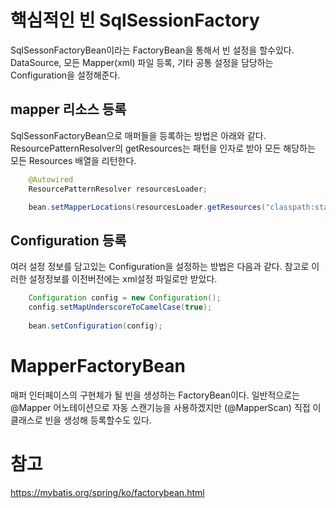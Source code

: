 # 핵심적인 빈 SqlSessionFactory
SqlSessonFactoryBean이라는 FactoryBean을 통해서 빈 설정을 할수있다.
DataSource, 모든 Mapper(xml) 파일 등록, 기타 공통 설정을 담당하는 Configuration을 설정해준다. 
  
## mapper 리소스 등록
SqlSessonFactoryBean으로 매퍼들을 등록하는 방법은 아래와 같다.
ResourcePatternResolver의 getResources는 패턴을 인자로 받아 모든 해당하는 모든 Resources 배열을 리턴한다.

```java
	@Autowired
	ResourcePatternResolver resourcesLoader;

    bean.setMapperLocations(resourcesLoader.getResources("classpath:static/**/*.xml"));
```

## Configuration 등록
여러 설정 정보를 담고있는 Configuration을 설정하는 방법은 다음과 같다. 
참고로 이러한 설정정보를 이전버전에는 xml설정 파일로만 받았다.

```java
    Configuration config = new Configuration();
    config.setMapUnderscoreToCamelCase(true);
    
    bean.setConfiguration(config);
```

# MapperFactoryBean
매퍼 인터페이스의 구현체가 될 빈을 생성하는 FactoryBean이다.
일반적으로는 @Mapper 어노테이션으로 자동 스캔기능을 사용하겠지만 (@MapperScan)
직접 이 클래스로 빈을 생성해 등록할수도 있다. 

# 참고 
https://mybatis.org/spring/ko/factorybean.html